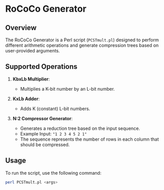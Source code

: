 # RoCoCo Generator

## Overview

The RoCoCo Generator is a Perl script (`PCSTmult.pl`) designed to perform different arithmetic operations and generate compression trees based on user-provided arguments.

## Supported Operations

1. **KbxLb Multiplier**:
   - Multiplies a K-bit number by an L-bit number.

2. **KxLb Adder**:
   - Adds K (constant) L-bit numbers.

3. **N:2 Compressor Generator**:
   - Generates a reduction tree based on the input sequence.
   - Example Input: `"1 2 3 4 5 2 1"`
   - The sequence represents the number of rows in each column that should be compressed.

## Usage

To run the script, use the following command:

```bash
perl PCSTmult.pl <args>
